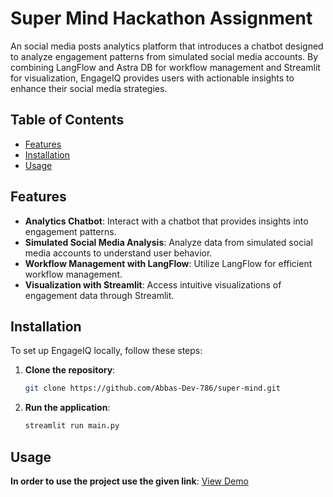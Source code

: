 # Super Mind Hackathon Assignment

An social media posts analytics platform that introduces a chatbot designed to analyze engagement patterns from simulated social media accounts.
By combining LangFlow and Astra DB for workflow management and Streamlit for visualization, EngageIQ provides users with actionable insights to enhance their social media strategies.

## Table of Contents

- [Features](#features)
- [Installation](#installation)
- [Usage](#usage)

## Features

- **Analytics Chatbot**: Interact with a chatbot that provides insights into engagement patterns.
- **Simulated Social Media Analysis**: Analyze data from simulated social media accounts to understand user behavior.
- **Workflow Management with LangFlow**: Utilize LangFlow for efficient workflow management.
- **Visualization with Streamlit**: Access intuitive visualizations of engagement data through Streamlit.

## Installation

To set up EngageIQ locally, follow these steps:

1. **Clone the repository**:

   ```bash
   git clone https://github.com/Abbas-Dev-786/super-mind.git

   ```

2. **Run the application**:

   ```bash
   streamlit run main.py
   ```

## Usage

**In order to use the project use the given link**:
[View Demo](https://abbas-supermind.streamlit.app/)
